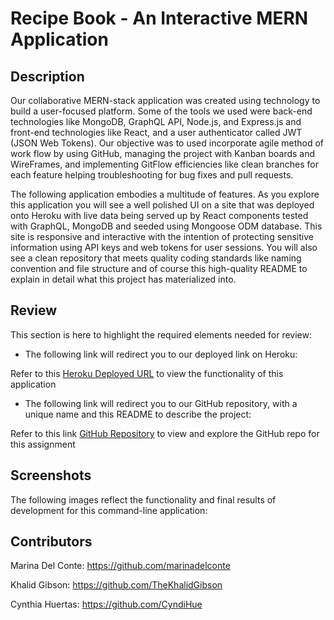 # Recipe Book - An Interactive MERN Application

## Description

Our collaborative MERN-stack application was created using technology to build a user-focused platform. Some of the tools we used were back-end technologies like MongoDB, GraphQL API, Node.js, and Express.js and front-end technologies like React, and a user authenticator called JWT (JSON Web Tokens). Our objective was to used incorporate agile method of work flow by using GitHub, managing the project with Kanban boards and WireFrames, and implementing GitFlow efficiencies like clean branches for each feature helping troubleshooting for bug fixes and pull requests. 

The following application embodies a multitude of features. As you explore this application you will see a well polished UI on a site that was deployed onto Heroku with live data being served up by React components tested with GraphQL, MongoDB and seeded using Mongoose ODM database. This site is responsive and interactive with the intention of protecting sensitive information using API keys and web tokens for user sessions. You will also see a clean repository that meets quality coding standards like naming convention and file structure and of course this high-quality README to explain in detail what this project has materialized into.


## Review

This section is here to highlight the required elements needed for review:

* The following link will redirect you to our deployed link on Heroku:

Refer to this [Heroku Deployed URL](https://recipe-book-mld-ecaf15021f7b.herokuapp.com/) to view the functionality of this application
    

* The following link will redirect you to our GitHub repository, with a unique name and this README to describe the project:

Refer to this link [GitHub Repository](https://github.com/marinadelconte/Recipe-Book) to view and explore the GitHub repo for this assignment


## Screenshots

The following images reflect the functionality and final results of development for this command-line application:



## Contributors 

Marina Del Conte: https://github.com/marinadelconte

Khalid Gibson: https://github.com/TheKhalidGibson

Cynthia Huertas: https://github.com/CyndiHue 
